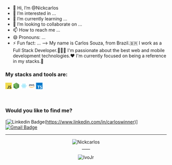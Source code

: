- 👋 Hi, I’m @Nickcarlos
- 👀 I’m interested in ...
- 🌱 I’m currently learning ...
- 💞️ I’m looking to collaborate on ...
- 📫 How to reach me ...
- 😄 Pronouns: ...
- ⚡ Fun fact: ...
-->
  My name is Carlos Souza, from Brazil.🇧🇷  I work as a Full Stack Developer.👨🏽‍💻  I'm passionate about the best web and mobile development technologies.♥️  I'm currently focused on being a reference in my stacks.🚀

### My stacks and tools are:

<code><img height="20" src="https://raw.githubusercontent.com/github/explore/80688e429a7d4ef2fca1e82350fe8e3517d3494d/topics/javascript/javascript.png"></code>
<code><img height="20" src="https://raw.githubusercontent.com/github/explore/80688e429a7d4ef2fca1e82350fe8e3517d3494d/topics/nodejs/nodejs.png"></code> 
<code><img height="20" src="https://raw.githubusercontent.com/github/explore/80688e429a7d4ef2fca1e82350fe8e3517d3494d/topics/react/react.png"></code>
<code><img height="20" src="https://raw.githubusercontent.com/github/explore/80688e429a7d4ef2fca1e82350fe8e3517d3494d/topics/aws/aws.png"></code> 
<code><img height="20" src="https://raw.githubusercontent.com/github/explore/80688e429a7d4ef2fca1e82350fe8e3517d3494d/topics/typescript/typescript.png"></code>

<br />

### Would you like to find me?


[![Linkedin Badge](https://img.shields.io/badge/-LinkedIn-blue?style=flat-square&logo=Linkedin&logoColor=white&link=https://www.linkedin.com/in/carloswinner])(https://www.linkedin.com/in/carloswinner)]
[![Gmail Badge](https://img.shields.io/badge/carlossouza@cloudlagos.com.br-blue?style=flat-square&logo=Gmail&logoColor=white&link=mailto:carlossouza@cloudlagos.com.br)](mailto:carlossouza@cloudlagos.com.br)


____

<p align="center">
  <img src="https://github-readme-stats.vercel.app/api?username=Nickcarlos&count_private=true" alt="Nickcarlos"/>
  <br/>
  ____
</p>

<p align="center">
  <img src="https://github-readme-stats.vercel.app/api/top-langs/?username=Nickcarlos&layout=compact&show_icons=true&theme=blue" alt="IvoJr">
</p>
<!---
Nickcarlos/Nickcarlos is a ✨ special ✨ repository because its `README.md` (this file) appears on your GitHub profile.
You can click the Preview link to take a look at your changes.
--->
